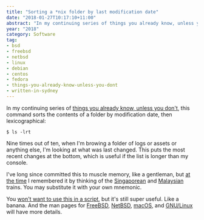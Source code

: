 ```yaml
---
title: "Sorting a *nix folder by last modification date"
date: "2018-01-27T10:17:10+11:00"
abstract: "In my continuing series of things you already know, unless you don’t already know"
year: "2018"
category: Software
tag:
- bsd
- freebsd
- netbsd
- linux
- debian
- centos
- fedora
- things-you-already-know-unless-you-dont
- written-in-sydney
---
```

In my continuing series of [things you already know, unless you don't], this command sorts the contents of a folder by modification date, then lexicographical:

    $ ls -lrt

Nine times out of ten, when I'm browing a folder of logs or assets or anything else, I'm looking at what was last changed. This puts the most recent changes at the bottom, which is useful if the list is longer than my console.

I've long since committed this to muscle memory, like a gentleman, but [at the time] I remembered it by thinking of the [Singaporean] and [Malaysian] trains. You may substitute it with your own mnemonic.

You [won't want to use this in a script], but it's still super useful. Like a banana. And the man pages for [FreeBSD], [NetBSD], [macOS], and [GNU/Linux] will have more details.

[things you already know, unless you don't]: https://rubenerd.com/tag/things-you-already-know-unless-you-dont
[won't want to use this in a script]: https://rubenerd.com/trap-of-using-unix-find-in-ordered-lists/ "Blog post on the pitfalls on using find in ordered lists"
[Singaporean]: https://en.wikipedia.org/wiki/Light_Rail_Transit_(Singapore)
[Malaysian]: https://en.wikipedia.org/wiki/Ampang_and_Sri_Petaling_lines
[at the time]: https://rubenerd.com/modular-xorg-on-netbsd-from-scratch/ "Blog post on installing modular Xorg on NetBSD, from 2007"

[FreeBSD]: https://www.freebsd.org/cgi/man.cgi?query=ls&apropos=0&sektion=0&manpath=FreeBSD+11.1-RELEASE+and+Ports&arch=default&format=html
[NetBSD]: http://netbsd.gw.com/cgi-bin/man-cgi?ls++NetBSD-current
[macOS]: https://developer.apple.com/legacy/library/documentation/Darwin/Reference/ManPages/man1/ls.1.html
[GNU/Linux]: https://linux.die.net/man/1/ls

